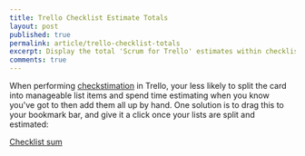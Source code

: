```yaml
---
title: Trello Checklist Estimate Totals
layout: post
published: true
permalink: article/trello-checklist-totals
excerpt: Display the total 'Scrum for Trello' estimates within checklists
comments: true
---
```

When performing [checkstimation](/thesaurus/checkstimation/) in Trello, your less likely to split the card into manageable list items and spend time estimating when you know you've got to then add them all up by hand. One solution is to drag this to your bookmark bar, and give it a click once your lists are split and estimated:

<a href="javascript:var%20%24lists%3D%24(%22.checklist%22)%3B%24.each(%24lists,function(key,value)%7Bvar%20%24lName%3D%24(value).find(%22.checklist-title%20h3%22)%3Bvar%20%24lNameInput%3D%24(value).find(%22.checklist-title%20input%22)%3Bvar%20%24items%3D%24(value).find(%22.check-item-text%22)%3Bvar%20%24tot%3D0%3B%24.each(%24items,function(key,value)%7Bvar%20%24itemText%3D%24(value).find(%22.current%22)%3Bvar%20%24itemEst%3D%24itemText%5B0%5D.innerText.match(/%5C(%5Cd%2B%5C.%3F%5Cd*%5C)/g)%3Bif(%24itemEst)%7B%24itemEst%3Dnew%20Number(%24itemEst%5B0%5D.replace(%22(%22,%27%27).replace(%22)%22,%27%27))%3Bif(!isNaN(%24itemEst))%7B%24tot%2B%3D%24itemEst%3B%7D%7D%7D)%3B%24lNameUp%3D%24lName%5B0%5D.innerText.match(/%5E%5B%5E%5C(%5D*/i)%3B%24lNameUp%2B%3D%27%20(%27%2B%24tot%2B%27)%27%3B%24lName%5B0%5D.innerText%3D%24lNameUp%3B%24lNameInput.val(%24lNameUp)%3B%7D)%3B">Checklist sum</a>
